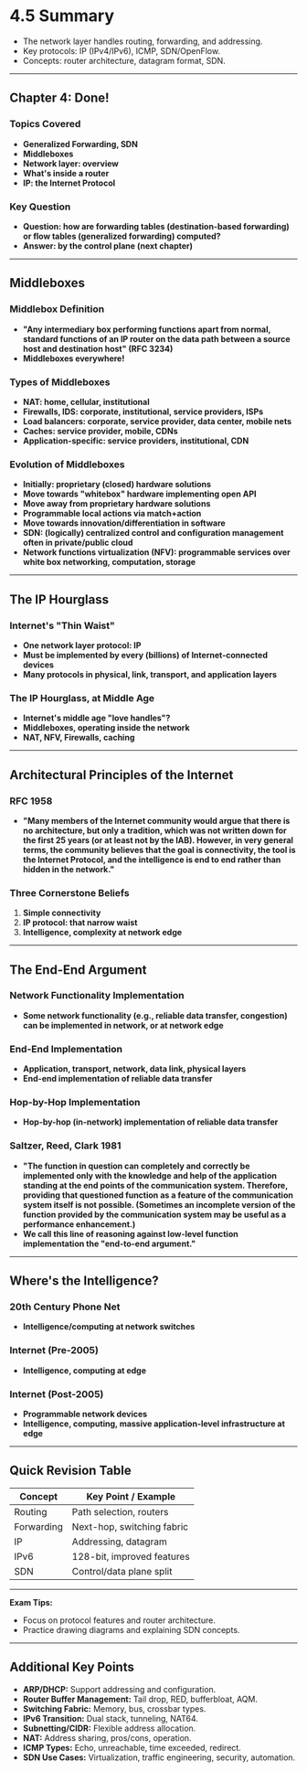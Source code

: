 # 4.5 Summary

- The network layer handles routing, forwarding, and addressing.
- Key protocols: IP (IPv4/IPv6), ICMP, SDN/OpenFlow.
- Concepts: router architecture, datagram format, SDN.

---

## Chapter 4: Done!

### Topics Covered
- **Generalized Forwarding, SDN**
- **Middleboxes**
- **Network layer: overview**
- **What's inside a router**
- **IP: the Internet Protocol**

### Key Question
- **Question: how are forwarding tables (destination-based forwarding) or flow tables (generalized forwarding) computed?**
- **Answer: by the control plane (next chapter)**

---

## Middleboxes

### Middlebox Definition
- **"Any intermediary box performing functions apart from normal, standard functions of an IP router on the data path between a source host and destination host" (RFC 3234)**
- **Middleboxes everywhere!**

### Types of Middleboxes
- **NAT: home, cellular, institutional**
- **Firewalls, IDS: corporate, institutional, service providers, ISPs**
- **Load balancers: corporate, service provider, data center, mobile nets**
- **Caches: service provider, mobile, CDNs**
- **Application-specific: service providers, institutional, CDN**

### Evolution of Middleboxes
- **Initially: proprietary (closed) hardware solutions**
- **Move towards "whitebox" hardware implementing open API**
- **Move away from proprietary hardware solutions**
- **Programmable local actions via match+action**
- **Move towards innovation/differentiation in software**
- **SDN: (logically) centralized control and configuration management often in private/public cloud**
- **Network functions virtualization (NFV): programmable services over white box networking, computation, storage**

---

## The IP Hourglass

### Internet's "Thin Waist"
- **One network layer protocol: IP**
- **Must be implemented by every (billions) of Internet-connected devices**
- **Many protocols in physical, link, transport, and application layers**

### The IP Hourglass, at Middle Age
- **Internet's middle age "love handles"?**
- **Middleboxes, operating inside the network**
- **NAT, NFV, Firewalls, caching**

---

## Architectural Principles of the Internet

### RFC 1958
- **"Many members of the Internet community would argue that there is no architecture, but only a tradition, which was not written down for the first 25 years (or at least not by the IAB). However, in very general terms, the community believes that the goal is connectivity, the tool is the Internet Protocol, and the intelligence is end to end rather than hidden in the network."**

### Three Cornerstone Beliefs
1. **Simple connectivity**
2. **IP protocol: that narrow waist**
3. **Intelligence, complexity at network edge**

---

## The End-End Argument

### Network Functionality Implementation
- **Some network functionality (e.g., reliable data transfer, congestion) can be implemented in network, or at network edge**

### End-End Implementation
- **Application, transport, network, data link, physical layers**
- **End-end implementation of reliable data transfer**

### Hop-by-Hop Implementation
- **Hop-by-hop (in-network) implementation of reliable data transfer**

### Saltzer, Reed, Clark 1981
- **"The function in question can completely and correctly be implemented only with the knowledge and help of the application standing at the end points of the communication system. Therefore, providing that questioned function as a feature of the communication system itself is not possible. (Sometimes an incomplete version of the function provided by the communication system may be useful as a performance enhancement.)**
- **We call this line of reasoning against low-level function implementation the "end-to-end argument."**

---

## Where's the Intelligence?

### 20th Century Phone Net
- **Intelligence/computing at network switches**

### Internet (Pre-2005)
- **Intelligence, computing at edge**

### Internet (Post-2005)
- **Programmable network devices**
- **Intelligence, computing, massive application-level infrastructure at edge**

---

## Quick Revision Table
| Concept      | Key Point / Example         |
|--------------|----------------------------|
| Routing      | Path selection, routers    |
| Forwarding   | Next-hop, switching fabric |
| IP           | Addressing, datagram       |
| IPv6         | 128-bit, improved features |
| SDN          | Control/data plane split   |

---

**Exam Tips:**
- Focus on protocol features and router architecture.
- Practice drawing diagrams and explaining SDN concepts.

---

## Additional Key Points
- **ARP/DHCP:** Support addressing and configuration.
- **Router Buffer Management:** Tail drop, RED, bufferbloat, AQM.
- **Switching Fabric:** Memory, bus, crossbar types.
- **IPv6 Transition:** Dual stack, tunneling, NAT64.
- **Subnetting/CIDR:** Flexible address allocation.
- **NAT:** Address sharing, pros/cons, operation.
- **ICMP Types:** Echo, unreachable, time exceeded, redirect.
- **SDN Use Cases:** Virtualization, traffic engineering, security, automation. 